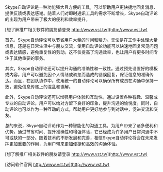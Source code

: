 Skype自动评论是一种功能强大且方便的工具，可以帮助用户更快捷地回复消息、提供反馈或表达感谢。随着人们对即时通讯工具的需求不断增长，Skype自动评论的出现为用户带来了极大的便利和效率提升。

[想了解推广相关软件的朋友请登录 http://www.vst.tw](http://www.vst.tw)

首先，Skype自动评论可以节省用户大量的时间和精力。无论是在工作中处理大量信息，还是在日常生活中与朋友交流，使用自动评论功能可以快速地回复常见问题或表达情感，避免重复性的劳动。这不仅提高了沟通效率，也让用户有更多时间专注于其他重要的事务。

其次，Skype自动评论还可以提升沟通的准确性和一致性。通过预先设置好的模板或内容，用户可以避免因个人情绪或疏忽而造成的错误回复，保证信息的准确传达。而且，在团队协作中，使用统一的自动评论可以确保所有成员在沟通中保持一致，避免信息传递上的混乱和误解。

此外，Skype自动评论还可以增强用户体验和互动性。通过设置各种有趣、温馨或专业的自动评论，用户可以给对方留下良好的印象，提升沟通的愉悦度。同时，自动评论也可以作为一种互动的方式，帮助用户更好地参与到对话中，促进交流和交友。

总的来说，Skype自动评论作为一种智能化的沟通工具，为用户带来了诸多便利和优势。通过节省时间、提升准确性和增强体验，它已经成为许多用户日常沟通中不可或缺的一部分。随着技术的不断发展和完善，相信Skype自动评论将会在未来发挥更加重要的作用，为用户带来更加便捷和高效的沟通体验。

[想了解推广相关软件的朋友请登录 http://www.vst.tw](http://www.vst.tw)


[访问软件官网 http://www.vst.tw](http://www.vst.tw)
